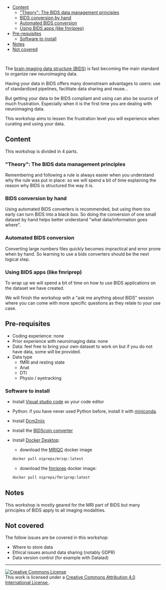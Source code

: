 
- [Content](#content)
    - ["Theory": The BIDS data management principles](#theory-the-bids-data-management-principles)
    - [BIDS conversion by hand](#bids-conversion-by-hand)
    - [Automated BIDS conversion](#automated-bids-conversion)
    - [Using BIDS apps (like fmriprep)](#using-bids-apps-like-fmriprep)
- [Pre-requisites](#pre-requisites)
    - [Software to install](#software-to-install)
- [Notes](#notes)
- [Not covered](#not-covered)

<br>

The
[brain imaging data structure (BIDS)](https://bids-specification.readthedocs.io/en/latest/)
is fast becoming the main standard to organize raw neuroimaging data.

Having your data in BIDS offers many downstream advantages to users: use of
standardized pipelines, facilitate data sharing and reuse…

But getting your data to be BIDS compliant and using can also be source of much
frustration. Especially when it is the first time you are dealing with
neuroimaging data.

This workshop aims to lessen the frustration level you will experience when
curating and using your data.

## Content

This workshop is divided in 4 parts.

### "Theory": The BIDS data management principles

Remembering and following a rule is always easier when you understand why the
rule was put in place: so we will spend a bit of time explaining the reason why
BIDS is structured the way it is.

### BIDS conversion by hand

Using automated BIDS converters is recommended, but using them too early can
turn BIDS into a black box. So doing the conversion of one small dataset by hand
helps better understand "what data/information goes where".

### Automated BIDS conversion

Converting large numbers files quickly becomes impractical and error prone when
by hand. So learning to use a bids converters should be the next logical step.

### Using BIDS apps (like fmriprep)

To wrap up we will spend a bit of time on how to use BIDS applications on the
dataset we have created.

We will finish the workshop with a "ask me anything about BIDS" session where
you can come with more specific questions as they relate to your use case.

## Pre-requisites

- Coding experience: none
- Prior experience with neuroimaging data: none
- Data: feel free to bring your own dataset to work on but if you do not have
  data, some will be provided.
- Data type
  - fMRI and resting state
  - Anat
  - DTI
  - Physio / eyetracking

### Software to install

- Install [Visual studio code](https://code.visualstudio.com/) as your code
  editor

- Python: if you have never used Python before, install it with
[miniconda](https://docs.conda.io/en/latest/miniconda.html#latest-miniconda-installer-links).

- Install
  [Dcm2niix](https://www.nitrc.org/plugins/mwiki/index.php/dcm2nii:MainPage#Download)

- Install the [BIDScoin converter](https://bidscoin.readthedocs.io/en/stable/)

- Install [Docker Desktop](https://www.docker.com/):

    - download the [MRIQC](https://mriqc.readthedocs.io/en/latest/) docker image

    ```bash
    docker pull nipreps/mriqc:latest
    ```

    - download the [fmriprep](https://fmriprep.org/en/stable/) docker image:

    ```bash
    docker pull nipreps/fmriprep:latest
    ```

## Notes

This workshop is mostly geared for the MRI part of BIDS but many principles of
BIDS apply to all imaging modalities.

## Not covered

The follow issues are be covered in this workshop:

- Where to store data
- Ethical issues around data sharing (notably GDPR)
- Data version control (for example with Datalad)

<footer>
    <hr>
    <a rel="license" href="http://creativecommons.org/licenses/by/4.0/">
        <img alt="Creative Commons License" style="border-width:0" src="https://i.creativecommons.org/l/by/4.0/88x31.png"/>
    </a>
    <br />
    This work is licensed under a
    <a rel="license" href="http://creativecommons.org/licenses/by/4.0/">
    Creative Commons Attribution 4.0 International License
    </a>.
</footer>
